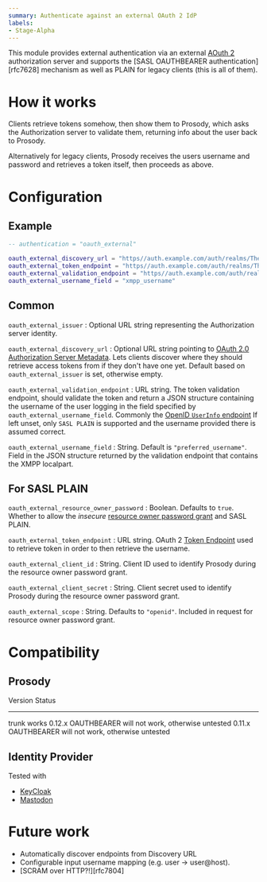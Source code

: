 ```yaml
---
summary: Authenticate against an external OAuth 2 IdP
labels:
- Stage-Alpha
---
```


This module provides external authentication via an external [AOuth
2](https://datatracker.ietf.org/doc/html/rfc7628) authorization server
and supports the [SASL OAUTHBEARER authentication][rfc7628]
mechanism as well as PLAIN for legacy clients (this is all of them).

# How it works

Clients retrieve tokens somehow, then show them to Prosody, which asks
the Authorization server to validate them, returning info about the user
back to Prosody.

Alternatively for legacy clients, Prosody receives the users username
and password and retrieves a token itself, then proceeds as above.

# Configuration

## Example

```lua
-- authentication = "oauth_external"

oauth_external_discovery_url = "https//auth.example.com/auth/realms/TheRealm/.well-known/openid-configuration"
oauth_external_token_endpoint = "https//auth.example.com/auth/realms/TheRealm/protocol/openid-connect/token"
oauth_external_validation_endpoint = "https//auth.example.com/auth/realms/TheRealm/protocol/openid-connect/userinfo"
oauth_external_username_field = "xmpp_username"
```


## Common

`oauth_external_issuer`
:   Optional URL string representing the Authorization server identity.

`oauth_external_discovery_url`
:   Optional URL string pointing to [OAuth 2.0 Authorization Server
    Metadata](https://oauth.net/2/authorization-server-metadata/). Lets
    clients discover where they should retrieve access tokens from if
    they don't have one yet. Default based on `oauth_external_issuer` is
    set, otherwise empty.

`oauth_external_validation_endpoint`
:   URL string. The token validation endpoint, should validate the token
    and return a JSON structure containing the username of the user
    logging in the field specified by `oauth_external_username_field`.
    Commonly the [OpenID `UserInfo`
    endpoint](https://openid.net/specs/openid-connect-core-1_0.html#UserInfo)
    If left unset, only `SASL PLAIN` is supported and the username
    provided there is assumed correct.

`oauth_external_username_field`
:   String. Default is `"preferred_username"`. Field in the JSON
    structure returned by the validation endpoint that contains the XMPP
    localpart.

## For SASL PLAIN

`oauth_external_resource_owner_password`
:   Boolean. Defaults to `true`. Whether to allow the *insecure*
    [resource owner password
    grant](https://oauth.net/2/grant-types/password/) and SASL PLAIN.

`oauth_external_token_endpoint`
:   URL string. OAuth 2 [Token
    Endpoint](https://www.rfc-editor.org/rfc/rfc6749#section-3.2) used
    to retrieve token in order to then retrieve the username.

`oauth_external_client_id`
:   String. Client ID used to identify Prosody during the resource owner
    password grant.

`oauth_external_client_secret`
:   String. Client secret used to identify Prosody during the resource
    owner password grant.

`oauth_external_scope`
:   String. Defaults to `"openid"`. Included in request for resource
    owner password grant.

# Compatibility

## Prosody

  Version   Status
  --------- -----------------------------------------------
  trunk     works
  0.12.x    OAUTHBEARER will not work, otherwise untested
  0.11.x    OAUTHBEARER will not work, otherwise untested

## Identity Provider

Tested with

-   [KeyCloak](https://www.keycloak.org/)
-   [Mastodon](https://joinmastodon.org/)

# Future work

-   Automatically discover endpoints from Discovery URL
-   Configurable input username mapping (e.g. user → user@host).
-   [SCRAM over HTTP?!][rfc7804]

